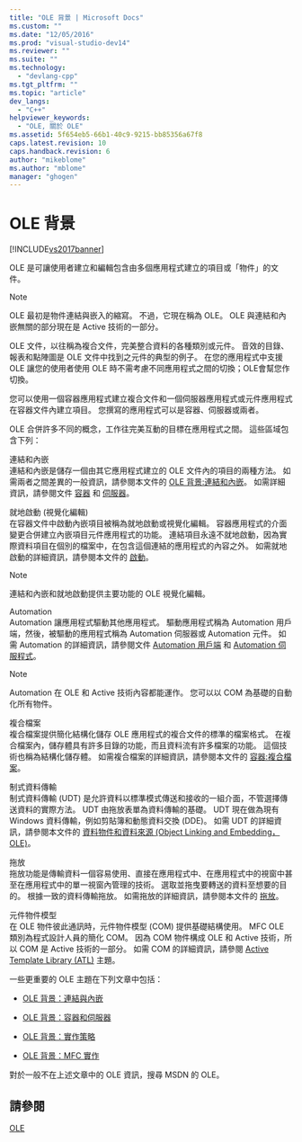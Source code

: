 ```yaml
---
title: "OLE 背景 | Microsoft Docs"
ms.custom: ""
ms.date: "12/05/2016"
ms.prod: "visual-studio-dev14"
ms.reviewer: ""
ms.suite: ""
ms.technology: 
  - "devlang-cpp"
ms.tgt_pltfrm: ""
ms.topic: "article"
dev_langs: 
  - "C++"
helpviewer_keywords: 
  - "OLE, 關於 OLE"
ms.assetid: 5f654eb5-66b1-40c9-9215-bb85356a67f8
caps.latest.revision: 10
caps.handback.revision: 6
author: "mikeblome"
ms.author: "mblome"
manager: "ghogen"
---
```

# OLE 背景
[!INCLUDE[vs2017banner](../assembler/inline/includes/vs2017banner.md)]

OLE 是可讓使用者建立和編輯包含由多個應用程式建立的項目或「物件」的文件。  
  
> [!NOTE]
>  OLE 最初是物件連結與嵌入的縮寫。  不過，它現在稱為 OLE。  OLE 與連結和內嵌無關的部分現在是 Active 技術的一部分。  
  
 OLE 文件，以往稱為複合文件，完美整合資料的各種類別或元件。  音效的目錄、報表和點陣圖是 OLE 文件中找到之元件的典型的例子。  在您的應用程式中支援 OLE 讓您的使用者使用 OLE 時不需考慮不同應用程式之間的切換；OLE會幫您作切換。  
  
 您可以使用一個容器應用程式建立複合文件和一個伺服器應用程式或元件應用程式在容器文件內建立項目。  您撰寫的應用程式可以是容器、伺服器或兩者。  
  
 OLE 合併許多不同的概念，工作往完美互動的目標在應用程式之間。  這些區域包含下列：  
  
 連結和內嵌  
 連結和內嵌是儲存一個由其它應用程式建立的 OLE 文件內的項目的兩種方法。  如需兩者之間差異的一般資訊，請參閱本文件的 [OLE 背景:連結和內嵌](../mfc/ole-background-linking-and-embedding.md)。  如需詳細資訊，請參閱文件 [容器](../mfc/containers.md) 和 [伺服器](../mfc/servers.md)。  
  
 就地啟動 \(視覺化編輯\)  
 在容器文件中啟動內嵌項目被稱為就地啟動或視覺化編輯。  容器應用程式的介面變更合併建立內嵌項目元件應用程式的功能。  連結項目永遠不就地啟動，因為實際資料項目在個別的檔案中，在包含這個連結的應用程式的內容之外。  如需就地啟動的詳細資訊，請參閱本文件的 [啟動](../mfc/activation-cpp.md)。  
  
> [!NOTE]
>  連結和內嵌和就地啟動提供主要功能的 OLE 視覺化編輯。  
  
 Automation  
 Automation 讓應用程式驅動其他應用程式。  驅動應用程式稱為 Automation 用戶端，然後，被驅動的應用程式稱為 Automation 伺服器或 Automation 元件。  如需 Automation 的詳細資訊，請參閱文件 [Automation 用戶端](../mfc/automation-clients.md) 和 [Automation 伺服程式](../mfc/automation-servers.md)。  
  
> [!NOTE]
>  Automation 在 OLE 和 Active 技術內容都能運作。  您可以以 COM 為基礎的自動化所有物件。  
  
 複合檔案  
 複合檔案提供簡化結構化儲存 OLE 應用程式的複合文件的標準的檔案格式。  在複合檔案內，儲存體具有許多目錄的功能，而且資料流有許多檔案的功能。  這個技術也稱為結構化儲存體。  如需複合檔案的詳細資訊，請參閱本文件的 [容器:複合檔案](../mfc/containers-compound-files.md)。  
  
 制式資料傳輸  
 制式資料傳輸 \(UDT\) 是允許資料以標準模式傳送和接收的一組介面，不管選擇傳送資料的實際方法。  UDT 由拖放表單為資料傳輸的基礎。  UDT 現在做為現有 Windows 資料傳輸，例如剪貼簿和動態資料交換 \(DDE\)。  如需 UDT 的詳細資訊，請參閱本文件的 [資料物件和資料來源 \(Object Linking and Embedding，OLE\)](../mfc/data-objects-and-data-sources-ole.md)。  
  
 拖放  
 拖放功能是傳輸資料一個容易使用、直接在應用程式中、在應用程式中的視窗中甚至在應用程式中的單一視窗內管理的技術。  選取並拖曳要轉送的資料至想要的目的。  根據一致的資料傳輸拖放。  如需拖放的詳細資訊，請參閱本文件的 [拖放](../mfc/drag-and-drop-ole.md)。  
  
 元件物件模型  
 在 OLE 物件彼此通訊時，元件物件模型 \(COM\) 提供基礎結構使用。  MFC OLE 類別為程式設計人員的簡化 COM。  因為 COM 物件構成 OLE 和 Active 技術，所以 COM 是 Active 技術的一部分。  如需 COM 的詳細資訊，請參閱 [Active Template Library \(ATL\)](../atl/active-template-library-atl-concepts.md) 主題。  
  
 一些更重要的 OLE 主題在下列文章中包括：  
  
-   [OLE 背景：連結與內嵌](../mfc/ole-background-linking-and-embedding.md)  
  
-   [OLE 背景：容器和伺服器](../mfc/ole-background-containers-and-servers.md)  
  
-   [OLE 背景：實作策略](../mfc/ole-background-implementation-strategies.md)  
  
-   [OLE 背景：MFC 實作](../mfc/ole-background-mfc-implementation.md)  
  
 對於一般不在上述文章中的 OLE 資訊，搜尋 MSDN 的 OLE。  
  
## 請參閱  
 [OLE](../mfc/ole-in-mfc.md)